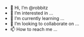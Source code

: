 - 👋 Hi, I’m @robbitz
- 👀 I’m interested in ...
- 🌱 I’m currently learning ...
- 💞️ I’m looking to collaborate on ...
- 📫 How to reach me ...

<!---
robbitz/robbitz is a ✨ special ✨ repository because its `README.md` (this file) appears on your GitHub profile.
You can click the Preview link to take a look at your changes.
--->
